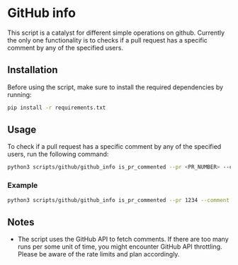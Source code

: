 # GitHub info

This script is a catalyst for different simple operations on github. Currently
the only one functionality is to checks if a pull request has a specific comment
by any of the specified users.

## Installation

Before using the script, make sure to install the required dependencies by
running:

```bash
pip install -r requirements.txt
```

## Usage

To check if a pull request has a specific comment by any of the specified users,
run the following command:

```bash
python3 scripts/github/github_info is_pr_commented --pr <PR_NUMBER> --comment <COMMENT> --by <USER1> <USER2> ...
```

### Example

```bash
python3 scripts/github/github_info is_pr_commented --pr 1234 --comment "!ci-bypass-changelog" --by dkijania
```

## Notes

- The script uses the GitHub API to fetch comments. If there are too many runs
  per some unit of time, you might encounter GitHub API throttling. Please be
  aware of the rate limits and plan accordingly.
